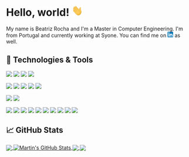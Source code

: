 # Hello, world! <img src="wave.gif" width="30px" height="30px" />

My name is Beatriz Rocha and I'm a Master in Computer Engineering. I'm from Portugal and currently working at Syone. You can find me on [![LinkedIn][3.2]][3] as well.

## 🔧 Technologies & Tools
![](https://img.shields.io/badge/Code-C-informational?style=flat&logo=c&logoColor=white&color=cfa1c7)
![](https://img.shields.io/badge/Code-Haskell-informational?style=flat&logo=haskell&logoColor=white&color=cfa1c7)
![](https://img.shields.io/badge/Code-Python-informational?style=flat&logo=python&logoColor=white&color=cfa1c7)
![](https://img.shields.io/badge/Code-R-informational?style=flat&logo=r&logoColor=white&color=cfa1c7)

![](https://img.shields.io/badge/DB-MongoDB-informational?style=flat&logo=mongodb&logoColor=white&color=cfa1c7)
![](https://img.shields.io/badge/DB-MySQL-informational?style=flat&logo=mysql&logoColor=white&color=cfa1c7)
![](https://img.shields.io/badge/DB-Neo4j-informational?style=flat&logo=neo4j&logoColor=white&color=cfa1c7)
![](https://img.shields.io/badge/DB-Oracle-informational?style=flat&logo=oracle&logoColor=white&color=cfa1c7)
![](https://img.shields.io/badge/DB-PostreSQL-informational?style=flat&logo=postgresql&logoColor=white&color=cfa1c7)

![](https://img.shields.io/badge/OS-Linux-informational?style=flat&logo=linux&logoColor=white&color=cfa1c7)
![](https://img.shields.io/badge/OS-macOS-informational?style=flat&logo=macos&logoColor=white&color=cfa1c7)

![](https://img.shields.io/badge/Tool-FastAPI-informational?style=flat&logo=fastapi&logoColor=white&color=cfa1c7)
![](https://img.shields.io/badge/Tool-Git-informational?style=flat&logo=git&logoColor=white&color=cfa1c7)
![](https://img.shields.io/badge/Tool-NumPy-informational?style=flat&logo=numpy&logoColor=white&color=cfa1c7)
![](https://img.shields.io/badge/Tool-pandas-informational?style=flat&logo=pandas&logoColor=white&color=cfa1c7)
![](https://img.shields.io/badge/Tool-PowerBI-informational?style=flat&logo=powerbi&logoColor=white&color=cfa1c7)
![](https://img.shields.io/badge/Tool-scikit-learn-informational?style=flat&logo=sklearn&logoColor=white&color=cfa1c7)
![](https://img.shields.io/badge/Tool-SciPy-informational?style=flat&logo=scipy&logoColor=white&color=cfa1c7)
![](https://img.shields.io/badge/Tool-spaCy-informational?style=flat&logo=spacy&logoColor=white&color=cfa1c7)
![](https://img.shields.io/badge/Tool-Tableau-informational?style=flat&logo=tableau&logoColor=white&color=cfa1c7)
![](https://img.shields.io/badge/Tool-TensorFlow-informational?style=flat&logo=tensorflow&logoColor=white&color=cfa1c7)

## &#x1f4c8; GitHub Stats

<a href="https://github.com/MartinHeinz/MartinHeinz">
  <img align="center" src="https://github-readme-stats.vercel.app/api/top-langs/?username=MartinHeinz&hide=java,html,tex&title_color=ffffff&text_color=c9cacc&icon_color=2bbc8a&bg_color=1d1f21&langs_count=3" />
</a>
<a href="https://github.com/MartinHeinz/MartinHeinz">
  <img align="center" src="https://github-readme-stats.vercel.app/api?username=MartinHeinz&show_icons=true&line_height=27&count_private=true&title_color=ffffff&text_color=c9cacc&icon_color=2bbc8a&bg_color=1d1f21" alt="Martin's GitHub Stats" />
</a>

<a href="https://github.com/MartinHeinz/python-project-blueprint">
  <img align="center" src="https://github-readme-stats.vercel.app/api/pin/?username=MartinHeinz&repo=python-project-blueprint&title_color=ffffff&text_color=c9cacc&icon_color=2bbc8a&bg_color=1d1f21" />
</a>


<a href="https://github.com/MartinHeinz/go-project-blueprint">
  <img align="center" src="https://github-readme-stats.vercel.app/api/pin/?username=MartinHeinz&repo=go-project-blueprint&title_color=ffffff&text_color=c9cacc&icon_color=2bbc8a&bg_color=1d1f21" />
</a>    

<!-- links to social media icons -->

<!-- icons with padding -->

[1.1]: http://i.imgur.com/tXSoThF.png (twitter icon with padding)
[2.1]: http://i.imgur.com/0o48UoR.png (github icon with padding)

<!-- icons without padding -->

[1.2]: http://i.imgur.com/wWzX9uB.png (twitter icon without padding)
[2.2]: http://i.imgur.com/9I6NRUm.png (github icon without padding)
[3.2]: linkedin.png (LinkedIn icon without padding)


<!-- links to your social media accounts -->

[1]: https://twitter.com/Martin_Heinz_
[2]: https://github.com/MartinHeinz
[3]: https://www.linkedin.com/in/beatrizfrocha/


<!-- Resources -->
<!-- Icons: https://simpleicons.org/ -->
<!-- GitHub Stats: https://github.com/anuraghazra/github-readme-stats -->
<!-- Emojis: https://emojipedia.org/emoji/ -->
<!-- HTML Emojis: https://www.fileformat.info/index.htm -->
<!-- Shields: https://shields.io/ -->
<!-- Awesome GitHub Profile README: https://github.com/abhisheknaiidu/awesome-github-profile-readme -->
